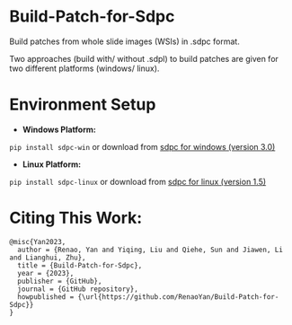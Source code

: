 # Build-Patch-for-Sdpc
Build patches from whole slide images (WSIs) in .sdpc format.

Two approaches (build with/ without .sdpl) to build patches are given for two different platforms (windows/ linux). 

# Environment Setup
- **Windows Platform:** 

`pip install sdpc-win` or download from [sdpc for windows (version 3.0)](https://pypi.org/project/sdpc-win/#files)

- **Linux Platform:**

`pip install sdpc-linux` or download from [sdpc for linux (version 1.5)](https://pypi.org/project/sdpc-linux/#files)

# Citing This Work:
```
@misc{Yan2023,
  author = {Renao, Yan and Yiqing, Liu and Qiehe, Sun and Jiawen, Li and Lianghui, Zhu},
  title = {Build-Patch-for-Sdpc},
  year = {2023},
  publisher = {GitHub},
  journal = {GitHub repository},
  howpublished = {\url{https://github.com/RenaoYan/Build-Patch-for-Sdpc}}
}
```
